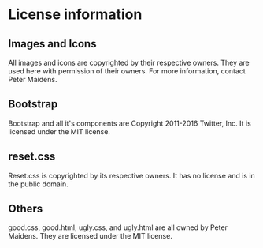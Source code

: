 License information
====================

## Images and Icons
All images and icons are copyrighted by their respective owners. They are used here with permission of their owners. For more information, contact Peter Maidens.

## Bootstrap
Bootstrap and all it's components are Copyright 2011-2016 Twitter, Inc.
It is licensed under the MIT license.

## reset.css
Reset.css is copyrighted by its respective owners.
It has no license and is in the public domain.

## Others
good.css, good.html, ugly.css, and ugly.html are all owned by Peter Maidens.
They are licensed under the MIT license.
